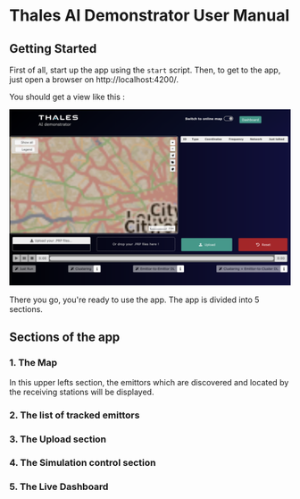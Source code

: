 # Thales AI Demonstrator User Manual

## Getting Started

First of all, start up the app using the `start` script. Then, to get to the app, just open a browser on http://localhost:4200/.

You should get a view like this :

<img src="./assets/welcome_screen.png" />

There you go, you're ready to use the app. The app is divided into 5 sections.

## Sections of the app

### 1. The Map

In this upper lefts section, the emittors which are discovered and located by the receiving stations will be displayed.
 


### 2. The list of tracked emittors


### 3. The Upload section


### 4. The Simulation control section


### 5. The Live Dashboard




